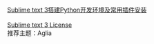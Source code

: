 <br>[Sublime text 3搭建Python开发环境及常用插件安装](https://www.cnblogs.com/honkly/p/6599642.html)<br>    
[Sublime text 3 License](https://www.cnblogs.com/lianyujie/p/9059753.html)<br>
推荐主题：Aglia<br>